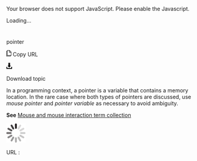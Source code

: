 Your browser does not support JavaScript. Please enable the Javascript.

Loading...

# 

pointer

![Copy URL](media/pointer/Copy.png)
Copy URL

![Download](media/pointer/Download.png)

Download topic

In
a programming context, a pointer is a variable that contains a memory
location. In the rare case where both types of pointers are discussed,
use *mouse pointer* and *pointer variable* as necessary to avoid ambiguity.

**See** [Mouse and mouse interaction term collection](https://worldready.cloudapp.net/Styleguide/Read?id=2700&topicid=29013)

![In progress](media/pointer/activity-large.gif)

URL :
